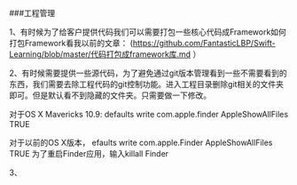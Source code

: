 ###工程管理

1、有时候为了给客户提供代码我们可以需要打包一些核心代码成Framework如何打包Framework看我以前的文章：
(https://github.com/FantasticLBP/Swift-Learning/blob/master/代码打包成framework库.md ）

2、有时候需要提供一些源代码，为了避免通过git版本管理看到一些不需要看到的东西，我们需要去除工程代码的git控制功能。进入工程目录删除git相关的文件夹即可。但是默认看不到隐藏的文件夹。只需要做一下修改。

对于OS X Mavericks 10.9:
defaults write com.apple.finder AppleShowAllFiles TRUE

对于以前的OS X版本，
efaults write com.apple.Finder AppleShowAllFiles TRUE
为了重启Finder应用，输入killall Finder


3、